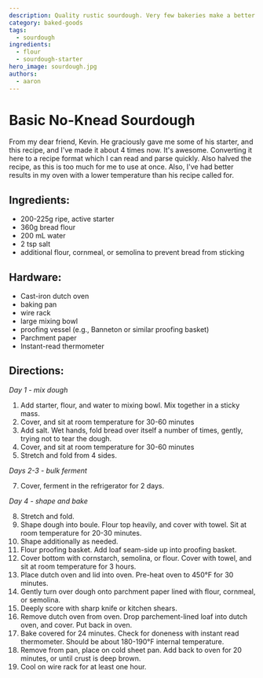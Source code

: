 ```yaml
---
description: Quality rustic sourdough. Very few bakeries make a better loaf.
category: baked-goods
tags:
  - sourdough
ingredients:
  - flour
  - sourdough-starter
hero_image: sourdough.jpg
authors:
  - aaron
---
```


# Basic No-Knead Sourdough

From my dear friend, Kevin. He graciously gave me some of his starter, and this recipe, and I've made it about 4 times now. It's awesome. Converting it here to a recipe format which I can read and parse quickly. Also halved the recipe, as this is too much for me to use at once. Also, I've had better results in my oven with a lower temperature than his recipe called for.

## Ingredients:

- 200-225g ripe, active starter
- 360g bread flour
- 200 mL water
- 2 tsp salt
- additional flour, cornmeal, or semolina to prevent bread from sticking

## Hardware:

- Cast-iron dutch oven
- baking pan
- wire rack
- large mixing bowl
- proofing vessel (e.g., Banneton or similar proofing basket)
- Parchment paper
- Instant-read thermometer

## Directions:

_Day 1 - mix dough_

1. Add starter, flour, and water to mixing bowl. Mix together in a sticky mass.
2. Cover, and sit at room temperature for 30-60 minutes
3. Add salt. Wet hands, fold bread over itself a number of times, gently, trying not to tear the dough.
4. Cover, and sit at room temperature for 30-60 minutes
5. Stretch and fold from 4 sides.

_Days 2-3 - bulk ferment_ 

7. Cover, ferment in the refrigerator for 2 days.

_Day 4 - shape and bake_ 

8. Stretch and fold.
9. Shape dough into boule. Flour top heavily, and cover with towel. Sit at room temperature for 20-30 minutes.
10. Shape additionally as needed. 
11. Flour proofing basket. Add loaf seam-side up into proofing basket.
12. Cover bottom with cornstarch, semolina, or flour. Cover with towel, and sit at room temperature for 3 hours.
13. Place dutch oven and lid into oven. Pre-heat oven to 450°F for 30 minutes.
14. Gently turn over dough onto parchment paper lined with flour, cornmeal, or semolina.
15. Deeply score with sharp knife or kitchen shears.
16. Remove dutch oven from oven. Drop parchement-lined loaf into dutch oven, and cover. Put back in oven.
17. Bake covered for 24 minutes. Check for doneness with instant read thermometer. Should be about 180-190°F internal temperature.
18. Remove from pan, place on cold sheet pan. Add back to oven for 20 minutes, or until crust is deep brown.
19. Cool on wire rack for at least one hour.
